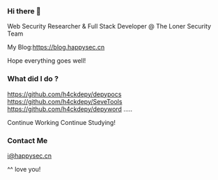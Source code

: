 ### Hi there 👋

Web Security Researcher & Full Stack Developer @ The Loner Security Team

My Blog:https://blog.happysec.cn

Hope everything goes well!


### What did I do ?

https://github.com/h4ckdepy/depypocs
https://github.com/h4ckdepy/SeveTools
https://github.com/h4ckdepy/depyword
.....

Continue Working Continue Studying!

### Contact Me

i@happysec.cn

^^ love you!
